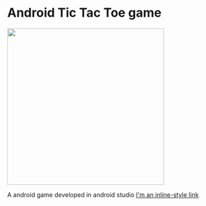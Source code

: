 # Android Tic Tac Toe game
<img src="https://raw.githubusercontent.com/HEMASE-6566/Android-Tic-Tac-Toe-Game/4af6d3d6d8a112ff0ff5707e9332c67ebeb775a8/Android%20tic%20tac%20toe.gif" width="360"/>

A android game developed in android studio
[I'm an inline-style link](https://github.com/HEMASE-6566/Android-Tic-Tac-Toe-Game/blob/main/app/release/app-release.apk?raw=true)
